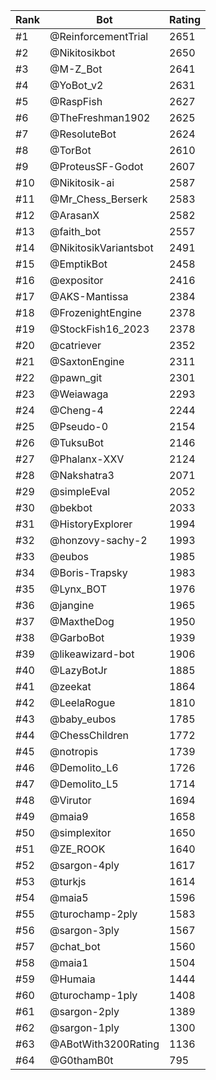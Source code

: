Rank|Bot|Rating
---|---|---
#1|@ReinforcementTrial|2651
#2|@Nikitosikbot|2650
#3|@M-Z_Bot|2641
#4|@YoBot_v2|2631
#5|@RaspFish|2627
#6|@TheFreshman1902|2625
#7|@ResoluteBot|2624
#8|@TorBot|2610
#9|@ProteusSF-Godot|2607
#10|@Nikitosik-ai|2587
#11|@Mr_Chess_Berserk|2583
#12|@ArasanX|2582
#13|@faith_bot|2557
#14|@NikitosikVariantsbot|2491
#15|@EmptikBot|2458
#16|@expositor|2416
#17|@AKS-Mantissa|2384
#18|@FrozenightEngine|2378
#19|@StockFish16_2023|2378
#20|@catriever|2352
#21|@SaxtonEngine|2311
#22|@pawn_git|2301
#23|@Weiawaga|2293
#24|@Cheng-4|2244
#25|@Pseudo-0|2154
#26|@TuksuBot|2146
#27|@Phalanx-XXV|2124
#28|@Nakshatra3|2071
#29|@simpleEval|2052
#30|@bekbot|2033
#31|@HistoryExplorer|1994
#32|@honzovy-sachy-2|1993
#33|@eubos|1985
#34|@Boris-Trapsky|1983
#35|@Lynx_BOT|1976
#36|@jangine|1965
#37|@MaxtheDog|1950
#38|@GarboBot|1939
#39|@likeawizard-bot|1906
#40|@LazyBotJr|1885
#41|@zeekat|1864
#42|@LeelaRogue|1810
#43|@baby_eubos|1785
#44|@ChessChildren|1772
#45|@notropis|1739
#46|@Demolito_L6|1726
#47|@Demolito_L5|1714
#48|@Virutor|1694
#49|@maia9|1658
#50|@simplexitor|1650
#51|@ZE_ROOK|1640
#52|@sargon-4ply|1617
#53|@turkjs|1614
#54|@maia5|1596
#55|@turochamp-2ply|1583
#56|@sargon-3ply|1567
#57|@chat_bot|1560
#58|@maia1|1504
#59|@Humaia|1444
#60|@turochamp-1ply|1408
#61|@sargon-2ply|1389
#62|@sargon-1ply|1300
#63|@ABotWith3200Rating|1136
#64|@G0thamB0t|795
